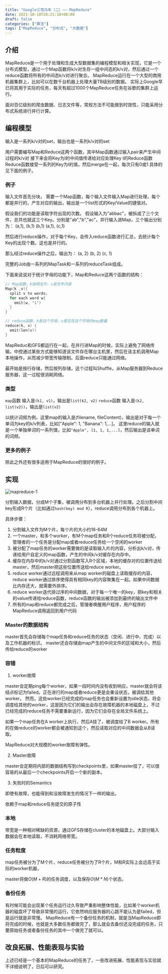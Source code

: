 ```yaml
---
title: "Google三驾马车（二）—— MapReduce"
date: 2021-10-18T20:21:18+08:00
draft: false
categories: ["算法"]
tags: ["MapReduce", "分布式", "大数据"]
---
```


## 介绍

MapReduce是一个用于处理和生成大型数据集的编程模型和相关实现，它是一个分布式模型，通过一个Map函数将k/v对生存一组中间态的k/v对，然后通过一个reduce函数将所有的中间态k/v对进行聚合。
MapReduce运行在一个大型的商用机器集群上，比如可以在数千台机器上处理大量TB级别的数据。
实际上Google早已将其用于实际的任务，每天有超过1000个MapReduce任务在谷歌的集群上运行。

面对百亿级别的爬虫数据、日志文件等，常规方法不可能做到时效性，只能采用分布式系统进行并行计算。

## 编程模型

输入是一系列k/v对的set，输出也是一系列k/v对的set

用户需要编写Map和Reduce这两个函数，其中Map函数通过输入pair来产生中间过程的k/v对
接下来会将Key为I的中间值传递给对应处理Key I的Reduce函数
Reduce函数接受一系列的Key为I的值，然后merge在一起，每次只有0或1
具体的见下面的例子。

### 例子

输入文件首先分块，
需要一个Map函数，每个输入文件输入Map进行处理，每个都是并行的，产生对应的输出，输出是一个list形式的Key/Value的键值对。

假设我们的功能是读取字符出现的次数。
假设输入为"abbac"，被拆成了三个文件，总共也就这三个Key。分别是"ab","b","ac"，并行输入进Map，三个输出分别为：
(a,1), (b,1)
(b,1)
(a,1), (c,1)

然后进行reduce操作，对于每个Key，会传入reduce函数进行汇总，去统计每个Key的出现个数。这也是并行的。

那么经过reduce操作之后，输出为：
(a, 2)
(b, 2)
(c, 1)

完整的Job由一系列的MapTask和一系列的reduceTask组成。

下面来说说对于统计字母的功能下，Map和Reduce这两个函数的结构：
```C++
// Map函数，k指明文件，v是文件内容
Map(k ,v){
  split v to words;
  for each word w{
    emit(w, "1")
  }
}
```

```C++
// reduce函数，k是这个字母，v是包含这个字母的map数量
reduce(k, v) {
  emit(len(v))
}
```

MapReduc和GFS都运行在一起，在并行进Map的时候，实际上避免了网络传输，中控通过某些方式能够知道该文件存在哪台主机里，然后在该主机调用Map本地操作，从而减少带宽传输限制。后面reduce只能通过网络。

最开始是按行存储，然后按列存储，这个过程叫Shuffle，从Map服务器到Reduce服务器，这一过程很消耗网络。

### 类型

`map`函数 输入是`(k1, v1)`，输出是`list(k2, v2)`
`reduce`函数 输入是`(k2, list(v2))`，输出是`list(v2)`

以统计词频为例，这里map的输入是(filename, fileContent)，输出是对于每一个单词为key的k/v列表，比如["Apple": 1, "Banana": 1,...]。
这里reduce的输入就是一个单独单词的一系列值，比如`"Apple", [1, 1, 1,...]`，然后输出是该单词的词频。

### 更多的例子

除此之外还有很多适用于MapReduce的很好的例子。

## 实现

![mapreduce-1](https://res.cloudinary.com/dbmkzs2ez/image/upload/v1640192780/mapreduce-1.png)

分割输入数据，分成M个子集，被调用分布到多台机器上并行处理。之后分割中间key形成R个片（比如通过`hash(key) mod R`），reduce调用分布到各个机器上。

具体步骤：
1. 分割输入文件为M个片，每个片的大小约16-64M
2. 一个master，和多个worker，有M个map任务和R个reduce任务将被分配，管理者的一个任务是分配map或者reduce任务给一个空闲的worker
3. 被分配了map任务的worker需要做的是读取输入片的内容，分析出k/v对，传递给用户自定义的map函数，产生的中间k/v对缓存在内存中。
4. 缓存在内存中的k/v对通过分割函数写入R个区域，本地的缓存对的位置传送给master，然后master把这些位置传送给reduce worker。
5. reduce worker通过远程调用来从map worker的磁盘上读取缓存的内容，reduce worker通过排序使得具有相同key的内容聚集在一起。如果中间数据比内存还大，就需要外排序。
6. reduce worker迭代排过序的中间数据，对于每一个唯一的key，把key和相关的value传递给reduce函数，reduce函数的输出被添加到最终的输出文件中
7. 所有的map和reduce都完成之后，管理者唤醒用户程序，用户程序的MapReduce调用返回到用户代码

### Master的数据结构

master首先会存储每个map任务和reduce任务的状态（空闲、进行中、完成）以及工作机器的标识。
master还会存储由map产生的中间文件的区域和大小，然后传给reduce的worker

### 容错

1. worker故障

master会定期ping每个worker，如果一段时间内没有收到响应，master就会将该结点标记为failed。正在进行的map或者reduce更是会重设状态，被调给其他worker。
然而，这些worker已经完成的map任务也会重新设置为idle状态，将会调度给其他的worker，这是因为它们的输出会存在故障机器的本地磁盘上，不过已经完成的reduce任务不需要重新运行，因为它们会存在全局文件系统上。

如果一个map任务在A worker上执行，然后A挂了，被调度给了B worker。所有的在做reduce的worker都会被通知到这个，然后读取对应的中间数据会从B读取。

MapReduce对大规模的worker故障有弹性。

2. Master故障

master会定期将内部的数据结构写到checkpoints里，如果master挂了，可以很容易的从最后一个checkpoints开启一个新的副本。

3. 失败时的Semantics

即使有故障，也能得到和没故障发生的情况下一样的输出。

依赖于map和reduce任务提交的原子性

### 本地

带宽是一种相对稀缺的资源，通过GFS存储在cluster的本地磁盘上。大部分输入数据会在本地读取，不消耗网络带宽。

### 任务粒度

map任务被分为了M个片，reduce任务被分为了R个片，M和R实际上会远高于实际的worker机器，

master将做$O(M+R)$的任务调度，以及保存$O(M*N)$个状态。

### 备份任务

有时候可能会出现某个任务运行过久导致严重影响整体性能，比如某个worker机器的磁盘坏了导致非常慢的运行，它依然响应服务器的心跳不能认为是failed，但是运行就是非常慢。
MapReduce有一个备份任务的机制，就是当MapReduce即将完成的时候，也就是大多数任务都做完了，那么就会去备份还没完成的任务，只要原始任务或者备份任务的其中一个做完了就可以。

## 改良拓展、性能表现与实验

上述已经是一个基本的MapReduce的任务了，一些改进拓展、性能表现与实验就不详细说明了，日后可以研究。
